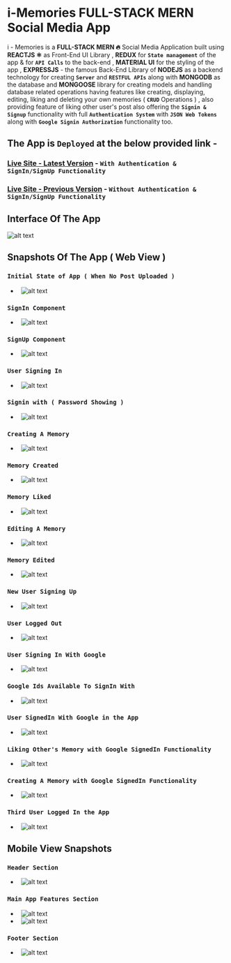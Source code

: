 # i-Memories FULL-STACK MERN Social Media App
i - Memories is a **FULL-STACK MERN 🔥** Social Media Application built using **REACTJS ⚛** as Front-End UI Library , **REDUX** for **`State management`** of the app & for **`API Calls`** to the back-end , **MATERIAL UI** for the styling of the app , **EXPRESSJS** - the famous Back-End Library of **NODEJS**  as a backend technology for creating **`Server`** and **`RESTFUL APIs`** along with **MONGODB** as the database and **MONGOOSE** library for creating models and handling database related operations having features like creating, displaying, editing, liking and deleting your own memories ( **`CRUD`** Operations ) , also providing feature of liking other user's post also offering the **`Signin & Signup`** functionality with full **`Authentication System`** with **`JSON Web Tokens`** along with **`Google Signin Authorization`** functionality too.

## The App is `Deployed` at the below provided link - ##

### [Live Site - Latest Version](https://i-memories-updated.netlify.app/) - `With Authentication & SignIn/SignUp Functionality`
### [Live Site - Previous Version](https://i-memories.netlify.app//) - `Without Authentication & SignIn/SignUp Functionality`

## Interface Of The App
![alt text](https://github.com/sarwar1227/covid-19-india-statewise/blob/main/src/components/stateWise/outputs/9.gif)

## Snapshots Of The App ( Web View )
### `Initial State of App ( When No Post Uploaded )`
- &nbsp; ![alt text](https://github.com/sarwar1227/i-memories/blob/main/client/outputs/web/1.initial.png?raw=true)
### `SignIn Component`
- &nbsp; ![alt text](https://github.com/sarwar1227/i-memories/blob/main/client/outputs/web/2.login.png?raw=true)
### `SignUp Component`
- &nbsp; ![alt text](https://github.com/sarwar1227/i-memories/blob/main/client/outputs/web/3.signup.png?raw=true)
### `User Signing In`
- &nbsp; ![alt text](https://github.com/sarwar1227/i-memories/blob/main/client/outputs/web/4.logging_in.png?raw=true)
### `Signin with ( Password Showing )`
- &nbsp; ![alt text](https://github.com/sarwar1227/i-memories/blob/main/client/outputs/web/5.loggin_in_password_showing.png?raw=true)
### `Creating A Memory`
- &nbsp; ![alt text](https://github.com/sarwar1227/i-memories/blob/main/client/outputs/web/6.creating_a_memory.png?raw=true)
### `Memory Created`
- &nbsp; ![alt text](https://github.com/sarwar1227/i-memories/blob/main/client/outputs/web/7.memory_created.png?raw=true)
### `Memory Liked`
- &nbsp; ![alt text](https://github.com/sarwar1227/i-memories/blob/main/client/outputs/web/8.memory_liked.png?raw=true)
### `Editing A Memory`
- &nbsp; ![alt text](https://github.com/sarwar1227/i-memories/blob/main/client/outputs/web/9.editing_a_memory.png?raw=true)
### `Memory Edited`
- &nbsp; ![alt text](https://github.com/sarwar1227/i-memories/blob/main/client/outputs/web/10.memory_edited.png?raw=true)
### `New User Signing Up`
- &nbsp; ![alt text](https://github.com/sarwar1227/i-memories/blob/main/client/outputs/web/11.signing_up.png?raw=true)
### `User Logged Out`
- &nbsp; ![alt text](https://github.com/sarwar1227/i-memories/blob/main/client/outputs/web/12.logged_out.png?raw=true)
### `User Signing In With Google`
- &nbsp; ![alt text](https://github.com/sarwar1227/i-memories/blob/main/client/outputs/web/13.login_with_google.png?raw=true)
### `Google Ids Available To SignIn With`
- &nbsp; ![alt text](https://github.com/sarwar1227/i-memories/blob/main/client/outputs/web/14.loggin_in_with_google.png?raw=true)
### `User SignedIn With Google in the App`
- &nbsp; ![alt text](https://github.com/sarwar1227/i-memories/blob/main/client/outputs/web/15.logged_in_with_google.png?raw=true)
### `Liking Other's Memory with Google SignedIn Functionality`
- &nbsp; ![alt text](https://github.com/sarwar1227/i-memories/blob/main/client/outputs/web/16.liking_a_memory_google_logged_in.png?raw=true)
### `Creating A Memory with Google SignedIn Functionality`
- &nbsp; ![alt text](https://github.com/sarwar1227/i-memories/blob/main/client/outputs/web/17.memory_created_google_logged_in.png?raw=true)
### `Third User Logged In the App`
- &nbsp; ![alt text](https://github.com/sarwar1227/i-memories/blob/main/client/outputs/web/18.user_2_memory_liked.png?raw=true)

## Mobile View Snapshots
### `Header Section`
- &nbsp; ![alt text](https://github.com/sarwar1227/covid-19-india-statewise/blob/main/src/components/stateWise/outputs/5.jpg?raw=true)
### `Main App Features Section`
- &nbsp; ![alt text](https://github.com/sarwar1227/covid-19-india-statewise/blob/main/src/components/stateWise/outputs/7.jpg?raw=true)
- &nbsp; ![alt text](https://github.com/sarwar1227/covid-19-india-statewise/blob/main/src/components/stateWise/outputs/8.jpg?raw=true)
### `Footer Section`
- &nbsp; ![alt text](https://github.com/sarwar1227/covid-19-india-statewise/blob/main/src/components/stateWise/outputs/6.jpg?raw=true)
